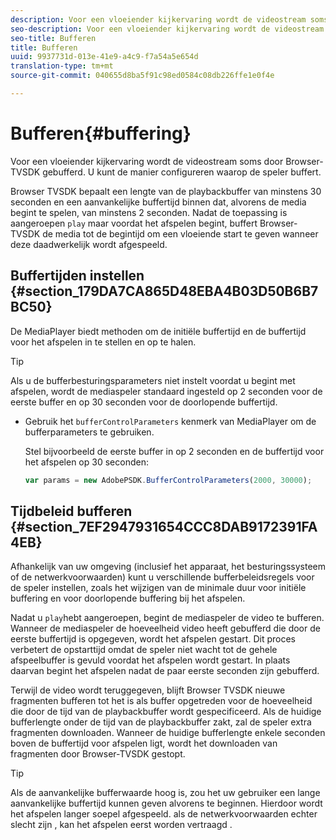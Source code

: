 ```yaml
---
description: Voor een vloeiender kijkervaring wordt de videostream soms door Browser-TVSDK gebufferd. U kunt de manier configureren waarop de speler buffert.
seo-description: Voor een vloeiender kijkervaring wordt de videostream soms door Browser-TVSDK gebufferd. U kunt de manier configureren waarop de speler buffert.
seo-title: Bufferen
title: Bufferen
uuid: 9937731d-013e-41e9-a4c9-f7a54a5e654d
translation-type: tm+mt
source-git-commit: 040655d8ba5f91c98ed0584c08db226ffe1e0f4e

---
```



# Bufferen{#buffering}

Voor een vloeiender kijkervaring wordt de videostream soms door Browser-TVSDK gebufferd. U kunt de manier configureren waarop de speler buffert.

Browser TVSDK bepaalt een lengte van de playbackbuffer van minstens 30 seconden en een aanvankelijke buffertijd binnen dat, alvorens de media begint te spelen, van minstens 2 seconden. Nadat de toepassing is aangeroepen `play` maar voordat het afspelen begint, buffert Browser-TVSDK de media tot de begintijd om een vloeiende start te geven wanneer deze daadwerkelijk wordt afgespeeld.

## Buffertijden instellen {#section_179DA7CA865D48EBA4B03D50B6B7BC50}

De MediaPlayer biedt methoden om de initiële buffertijd en de buffertijd voor het afspelen in te stellen en op te halen.

>[!TIP]
>
>Als u de bufferbesturingsparameters niet instelt voordat u begint met afspelen, wordt de mediaspeler standaard ingesteld op 2 seconden voor de eerste buffer en op 30 seconden voor de doorlopende buffertijd.

* Gebruik het `bufferControlParameters` kenmerk van MediaPlayer om de bufferparameters te gebruiken.

   Stel bijvoorbeeld de eerste buffer in op 2 seconden en de buffertijd voor het afspelen op 30 seconden:

   ```js
   var params = new AdobePSDK.BufferControlParameters(2000, 30000);
   ```

## Tijdbeleid bufferen {#section_7EF2947931654CCC8DAB9172391FA4EB}

Afhankelijk van uw omgeving (inclusief het apparaat, het besturingssysteem of de netwerkvoorwaarden) kunt u verschillende bufferbeleidsregels voor de speler instellen, zoals het wijzigen van de minimale duur voor initiële buffering en voor doorlopende buffering bij het afspelen.

Nadat u `play`hebt aangeroepen, begint de mediaspeler de video te bufferen. Wanneer de mediaspeler de hoeveelheid video heeft gebufferd die door de eerste buffertijd is opgegeven, wordt het afspelen gestart. Dit proces verbetert de opstarttijd omdat de speler niet wacht tot de gehele afspeelbuffer is gevuld voordat het afspelen wordt gestart. In plaats daarvan begint het afspelen nadat de paar eerste seconden zijn gebufferd.

Terwijl de video wordt teruggegeven, blijft Browser TVSDK nieuwe fragmenten bufferen tot het is als buffer opgetreden voor de hoeveelheid die door de tijd van de playbackbuffer wordt gespecificeerd. Als de huidige bufferlengte onder de tijd van de playbackbuffer zakt, zal de speler extra fragmenten downloaden. Wanneer de huidige bufferlengte enkele seconden boven de buffertijd voor afspelen ligt, wordt het downloaden van fragmenten door Browser-TVSDK gestopt.

>[!TIP]
>
>Als de aanvankelijke bufferwaarde hoog is, zou het uw gebruiker een lange aanvankelijke buffertijd kunnen geven alvorens te beginnen. Hierdoor wordt het afspelen langer soepel afgespeeld. als de netwerkvoorwaarden echter slecht zijn , kan het afspelen eerst worden vertraagd .

